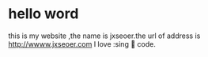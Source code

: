 # hello word
this is my website ,the name is jxseoer.the url of address is http://wwww.jxseoer.com
 I love :sing :tea: code.
